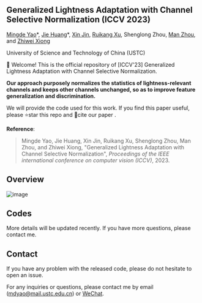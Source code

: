 ## Generalized Lightness Adaptation with Channel Selective Normalization (ICCV 2023) 

[Mingde Yao](https://scholar.google.com/citations?user=fsE3MzwAAAAJ&hl=en)\*, [Jie Huang](https://huangkevinj.github.io/)\*, [Xin Jin](http://home.ustc.edu.cn/~jinxustc/), [Ruikang Xu](https://scholar.google.com/citations?user=PulrrscAAAAJ&hl=en), Shenglong Zhou, [Man Zhou](https://manman1995.github.io/), and [Zhiwei Xiong](http://staff.ustc.edu.cn/~zwxiong/)

University of Science and Technology of China (USTC)

:rocket: Welcome! This is the official repository of [ICCV'23] Generalized Lightness Adaptation with Channel Selective Normalization. 

**Our approach purposely normalizes the statistics of lightness-relevant channels and keeps other channels unchanged, so as to improve feature generalization and discrimination.**

We will provide the code used for this work. If you find this paper useful, please :star:star this repo  and :page_facing_up:cite our paper .

**Reference**:  

> Mingde Yao, Jie Huang, Xin Jin, Ruikang Xu, Shenglong Zhou, Man Zhou, and Zhiwei Xiong, "Generalized Lightness Adaptation with Channel Selective Normalization",
> *Proceedings of the IEEE international conference on computer vision (ICCV)*, 2023.

## Overview
![image](https://github.com/mdyao/CSN-Net-ICCV2023/assets/33108887/f4c9b327-51fa-4832-8069-ab6919100277)

## Codes

<!-- This repository is the **official implementation** of the paper, "Generalized Lightness Adaptation with Channel Selective Normalization", where more implementation details are presented. -->


More details will be updated recently. If you have more questions, please contact me.



## Contact

If you have any problem with the released code, please do not hesitate to open an issue.

For any inquiries or questions, please contact me by email (mdyao@mail.ustc.edu.cn) or [WeChat](https://user-images.githubusercontent.com/33108887/225539514-7c10ccc7-0710-4d7a-8a09-643cf3832d53.png). 
